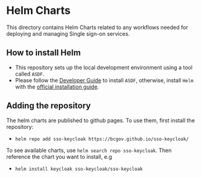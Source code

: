 # Helm Charts

This directory contains Helm Charts related to any workflows needed for deploying and managing Single sign-on services.

## How to install Helm

- This repository sets up the local development environment using a tool called `ASDF`.
- Please follow the [Developer Guide](../docs/developer-guide.md) to install `ASDF`, otherwise,
  install `Helm` with the [official installation guide](https://helm.sh/docs/intro/install/).

## Adding the repository

The helm charts are published to github pages. To use them, first install the repository:

- `helm repo add sso-keycloak https://bcgov.github.io/sso-keycloak/`

To see available charts, use `helm search repo sso-keycloak`.
Then reference the chart you want to install, e.g

- `helm install keycloak sso-keycloak/sso-keycloak`
